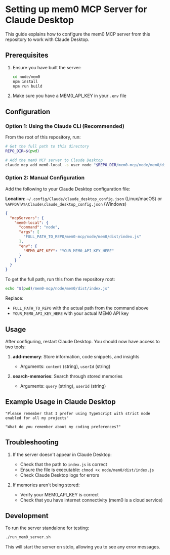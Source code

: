 # Setting up mem0 MCP Server for Claude Desktop

This guide explains how to configure the mem0 MCP server from this repository to work with Claude Desktop.

## Prerequisites

1. Ensure you have built the server:
   ```bash
   cd node/mem0
   npm install
   npm run build
   ```

2. Make sure you have a MEM0_API_KEY in your `.env` file

## Configuration

### Option 1: Using the Claude CLI (Recommended)

From the root of this repository, run:

```bash
# Get the full path to this directory
REPO_DIR=$(pwd)

# Add the mem0 MCP server to Claude Desktop
claude mcp add mem0-local -s user node "$REPO_DIR/mem0-mcp/node/mem0/dist/index.js"
```

### Option 2: Manual Configuration

Add the following to your Claude Desktop configuration file:

**Location**: `~/.config/Claude/claude_desktop_config.json` (Linux/macOS) or `%APPDATA%\Claude\claude_desktop_config.json` (Windows)

```json
{
  "mcpServers": {
    "mem0-local": {
      "command": "node",
      "args": [
        "FULL_PATH_TO_REPO/mem0-mcp/node/mem0/dist/index.js"
      ],
      "env": {
        "MEM0_API_KEY": "YOUR_MEM0_API_KEY_HERE"
      }
    }
  }
}
```

To get the full path, run this from the repository root:
```bash
echo "$(pwd)/mem0-mcp/node/mem0/dist/index.js"
```

Replace:
- `FULL_PATH_TO_REPO` with the actual path from the command above
- `YOUR_MEM0_API_KEY_HERE` with your actual MEM0 API key

## Usage

After configuring, restart Claude Desktop. You should now have access to two tools:

1. **add-memory**: Store information, code snippets, and insights
   - Arguments: `content` (string), `userId` (string)
   
2. **search-memories**: Search through stored memories
   - Arguments: `query` (string), `userId` (string)

## Example Usage in Claude Desktop

```
"Please remember that I prefer using TypeScript with strict mode enabled for all my projects"

"What do you remember about my coding preferences?"
```

## Troubleshooting

1. If the server doesn't appear in Claude Desktop:
   - Check that the path to `index.js` is correct
   - Ensure the file is executable: `chmod +x node/mem0/dist/index.js`
   - Check Claude Desktop logs for errors

2. If memories aren't being stored:
   - Verify your MEM0_API_KEY is correct
   - Check that you have internet connectivity (mem0 is a cloud service)

## Development

To run the server standalone for testing:
```bash
./run_mem0_server.sh
```

This will start the server on stdio, allowing you to see any error messages.